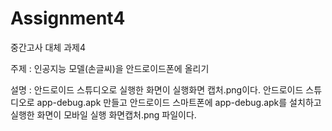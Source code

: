 # Assignment4
중간고사 대체 과제4

주제 : 인공지능 모델(손글씨)을 안드로이드폰에 올리기

설명 : 안드로이드 스튜디오로 실행한 화면이 실행화면 캡처.png이다. 안드로이드 스튜디오로 app-debug.apk 만들고
안드로이드 스마트폰에 app-debug.apk를 설치하고 실행한 화면이 모바일 실행 화면캡처.png 파일이다.
